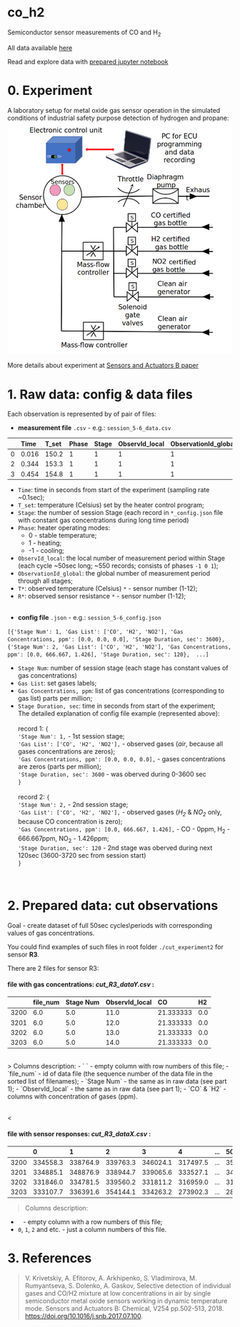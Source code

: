 # co_h2
Semiconductor sensor measurements of CO and H<sub>2</sub>

All data available [here](https://cloud.mail.ru/public/4DbR/3tVK6mWZ7)

Read and explore data with [prepared jupyter notebook](https://github.com/Lcpssm/h2_propane/blob/main/data_cut.ipynb)


# 0. Experiment

A laboratory setup for metal oxide gas sensor operation in the simulated conditions of industrial safety purpose detection of hydrogen and propane:
![experiment_schema](https://raw.githubusercontent.com/Lcpssm/co_h2/main/CO-H2_experiment_scheme.png)

More details about experiment at [Sensors and Actuators B paper](https://www.sciencedirect.com/science/article/abs/pii/S0925400517313096?via%3Dihub)

# 1. Raw data: config & data files

Each observation is represented by of pair of files: 

* **measurement file** `.csv` - e.g.:  `session_5-6_data.csv`

|  | Time | T_set | Phase | Stage | ObservId_local | ObservationId_global | T1 | T2 | T3 | T4 | T5 | T6 | T7 | T8 | T9 | T10 | T11 | T12 | R1 | R2 | R3 | R4 | R5 | R6 | R7 | R8 | R9 | R10 | R11 | R12 |
| :- | :- | :- | :- | :- | :- | :- | :- | :- | :- | :- | :- | :- | :- | :- | :- | :- | :- | :- | :- | :- | :- | :- | :- | :- | :- | :- | :- | :- | :- | :- |
| 0 | 0.016 | 150.2 | 1 | 1 | 1 | 1 | 0 | 0 | 0 | 0 | 0 | 0 | 0 | 0 | 0 | 0 | 0 | 0 | 0 | 0 | 0 | 0 | 0 | 0 | 0 | 0 | 0 | 0 | 0 | 0 |1 | 0.235 | 152.2 | 1 | 1 | 1 | 1 | 0 | 0 | 445 | 0 | 0 | 0 | 446 | 453 | 0 | 449 | 0 | 0 | 88818135.6 | 94071580.3 | 4454.7 | 100000000000 | 100000000000 | 100000000000 | 59.6 | 30560.3 | 100000000000 | 1372.6 | 21361358 | 25004112.4 |
| 2 | 0.344 | 153.3 | 1 | 1 | 1 | 1 | 0 | 0 | 451 | 0 | 0 | 0 | 450 | 453 | 0 | 449 | 0 | 0 | 86310345.3 | 81837604.9 | 28483.1 | 100000000000 | 100000000000 | 100000000000 | 219.6 | 22228564.9 | 100000000000 | 31966575.5 | 20991584.5 | 22925579.1 |
| 3 | 0.454 | 154.8 | 1 | 1 | 1 | 1 | 0 | 0 | 96 | 0 | 0 | 0 | 96 | 94 | 0 | 93 | 0 | 0 | 86728556.2 | 81766978.7 | 26971.8 | 100000000000 | 100000000000 | 100000000000 | 213.9 | 19291637.3 | 100000000000 | 24561252.4 | 21028015.1 | 23087606 |

- `Time`: time in seconds from start of the experiment (sampling rate ~0.1sec);
- `T_set`: temperature (Celsius) set by the heater control program;
- `Stage`: the number of session Stage (each record in `*_config.json` file with constant gas concentrations during long time period)
- `Phase`: heater operating modes:
    - 0 - stable temperature; 
    - 1 - heating;
    - -1 - cooling;
- `ObservId_local`: the local number of measurement period within Stage (each cycle ~50sec long; ~550 records; consists of phases `-1 0 1`);
- `ObservationId_global`: the global number of measurement period through all stages;
- `T*`: observed temperature (Celsius) `*` - sensor number (1-12);
- `R*`: observed sensor resistance `*` - sensor number (1-12);<br><br>



* **config file** `.json` - e.g.: `session_5-6_config.json`

`[{'Stage Num': 1,
  'Gas List': ['CO', 'H2', 'NO2'],
  'Gas Concentrations, ppm': [0.0, 0.0, 0.0],
  'Stage Duration, sec': 3600},
 {'Stage Num': 2,
  'Gas List': ['CO', 'H2', 'NO2'],
  'Gas Concentrations, ppm': [0.0, 666.667, 1.426],
  'Stage Duration, sec': 120}, 
  ...]`


- `Stage Num`: number of session stage (each stage has constant values of gas concentrations)
- `Gas List`: set gases labels;
- `Gas Concentrations, ppm`: list of gas concentrations (corresponding to gas list) parts per million;
- `Stage Duration, sec`: time in seconds from start of the experiment;
   <br>
The detailed explanation of config file example (represented above):<br><br>
record 1: 
`{`<br>
`'Stage Num': 1,` - 1st session stage;<br>
`'Gas List': ['CO', 'H2', 'NO2'],` - observed gases (*air*, because all gases concentrations are zeros);<br>
`'Gas Concentrations, ppm': [0.0, 0.0, 0.0],` - gases concentrations are zeros (parts per million);<br>
`'Stage Duration, sec': 3600` -  was oberved during 0-3600 sec <br>
`}`<br><br>
       record 2: 
`{`<br>
`'Stage Num': 2,` - 2nd session stage;<br>
`'Gas List': ['CO', 'H2', 'NO2'],` - observed gases (*H<sub>2</sub>* & *NO<sub>2</sub>* only, because CO concentration is zero);<br>
`'Gas Concentrations, ppm': [0.0, 666.667, 1.426],` - CO - 0ppm, H<sub>2</sub> - 666.667ppm, NO<sub>2</sub> - 1.426ppm;<br>
`'Stage Duration, sec': 120` - 2nd stage was oberved during next 120sec (3600-3720 sec from session start) <br>
`}`<br>
<br> 

# 2. Prepared data: cut observations

Goal - create dataset of full 50sec cycles\periods with corresponding values of gas concentrations.

You could find examples of such files in root folder `./cut_experiment2` for sensor **R3**.

There are 2 files for sensor R3:

#### file with gas concentrations: *cut_R3_dataY.csv* :

|  | file_num | Stage Num | ObservId_local | CO | H2 |
| :- | :- | :- | :- | :- | :- |
| 3200 | 6.0 | 5.0 | 11.0 | 21.333333 | 0.0 |
| 3201 | 6.0 | 5.0 | 12.0 | 21.333333 | 0.0 |
| 3202 | 6.0 | 5.0 | 13.0 | 21.333333 | 0.0 |
| 3203 | 6.0 | 5.0 | 14.0 | 21.333333 | 0.0 |

<br>
> Columns description:
- ` ` - empty column with row numbers of this file;
- `file_num` - id of data file (the sequence number of the data file in the sorted list of filenames);
- `Stage Num` - the same as in raw data (see part 1);
- `ObservId_local` - the same as in raw data (see part 1);
- `CO` & `H2` - columns with concentration of gases (ppm).

<br><
#### file with sensor responses: *cut_R3_dataX.csv* :
    
|  | 0 | 1 | 2 | 3 | 4 | ... | 500 | 501 | 502 | 503 |
| :- | :- | :- | :- | :- | :- | :- | :- | :- | :- | :- |
| 3200 | 334558.3 | 338764.9 | 339763.3 | 346024.1 | 317497.5 | ... | 356527.5 | 323535.2 | 295557.8 | 346714.8 |
| 3201 | 334885.1 | 348876.9 | 338944.7 | 339065.6 | 333527.1 | ... | 346309.7 | 306458.4 | 294092.5 | 185230.1 |
| 3202 | 331846.0 | 334781.5 | 339560.2 | 331811.2 | 316959.0 | ... | 312375.3 | 339492.9 | 340384.0 | 392030.5 |
| 3203 | 333107.7 | 336391.6 | 354144.1 | 334263.2 | 273902.3 | ... | 283107.3 | 340617.3 | 376603.9 | 384202.3 |

> Columns description:
- ` ` - empty column with a row numbers of this file;
- `0`, `1`, `2` and etc. - just a column numbers of this file.


# 3. References
>  V. Krivetskiy, A. Efitorov, A. Arkhipenko, S. Vladimirova, M. Rumyantseva, S. Dolenko, A. Gaskov,
Selective detection of individual gases and CO/H2 mixture at low concentrations in air by single semiconductor metal oxide sensors working in dynamic temperature mode. Sensors and Actuators B: Chemical,
V254 pp.502-513, 2018. https://doi.org/10.1016/j.snb.2017.07.100.